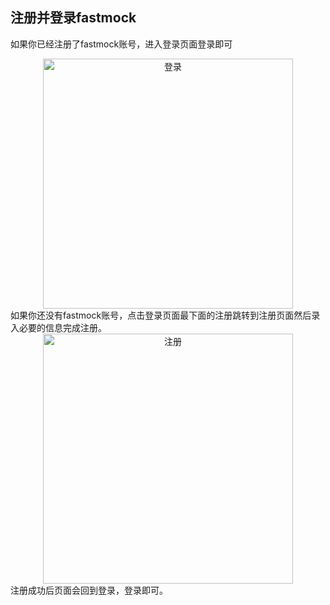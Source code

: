 ## 注册并登录fastmock

如果你已经注册了fastmock账号，进入登录页面登录即可
<div align="center">
  <img title="登录" alt="登录" width="400" src="http://fastmock.ufile.ucloud.com.cn/fastmock-sigin.jpg"/>
</div>
如果你还没有fastmock账号，点击登录页面最下面的注册跳转到注册页面然后录入必要的信息完成注册。
<div align="center">
  <img title="注册" alt="注册" width="400" src="http://fastmock.ufile.ucloud.com.cn/fastmock-register.jpg"/>
</div>
注册成功后页面会回到登录，登录即可。